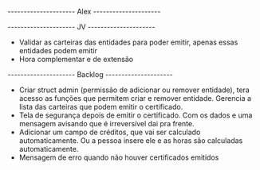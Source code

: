 --------------------- Alex ---------------------





--------------------- JV ---------------------
- Validar as carteiras das entidades para poder emitir, apenas essas entidades podem emitir
- Hora complementar e de extensão




--------------------- Backlog ---------------------
- Criar struct admin (permissão de adicionar ou remover entidade), tera acesso as funções que permitem criar e remover entidade. Gerencia a lista das carteiras que podem emitir o certificado.
- Tela de segurança depois de emitir o certificado. Com os dados e uma mensagem avisando que é irreversível dai pra frente.
- Adicionar um campo de créditos, que vai ser calculado automaticamente. Ou a pessoa insere ele e as horas são calculadas automaticamente.
- Mensagem de erro quando não houver certificados emitidos